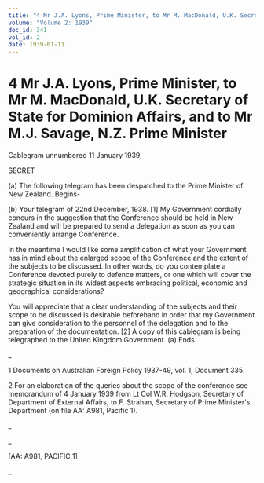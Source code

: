 ```yaml
---
title: "4 Mr J.A. Lyons, Prime Minister, to Mr M. MacDonald, U.K. Secretary of State for Dominion Affairs, and to Mr M.J. Savage, N.Z. Prime Minister"
volume: "Volume 2: 1939"
doc_id: 341
vol_id: 2
date: 1939-01-11
---
```


# 4 Mr J.A. Lyons, Prime Minister, to Mr M. MacDonald, U.K. Secretary of State for Dominion Affairs, and to Mr M.J. Savage, N.Z. Prime Minister

Cablegram unnumbered 11 January 1939,

SECRET

(a) The following telegram has been despatched to the Prime Minister of New Zealand. Begins-

(b) Your telegram of 22nd December, 1938. [1] My Government cordially concurs in the suggestion that the Conference should be held in New Zealand and will be prepared to send a delegation as soon as you can conveniently arrange Conference.

In the meantime I would like some amplification of what your Government has in mind about the enlarged scope of the Conference and the extent of the subjects to be discussed. In other words, do you contemplate a Conference devoted purely to defence matters, or one which will cover the strategic situation in its widest aspects embracing political, economic and geographical considerations?

You will appreciate that a clear understanding of the subjects and their scope to be discussed is desirable beforehand in order that my Government can give consideration to the personnel of the delegation and to the preparation of the documentation. [2] A copy of this cablegram is being telegraphed to the United Kingdom Government. (a) Ends.

_

1 Documents on Australian Foreign Policy 1937-49, vol. 1, Document 335.

2 For an elaboration of the queries about the scope of the conference see memorandum of 4 January 1939 from Lt Col W.R. Hodgson, Secretary of Department of External Affairs, to F. Strahan, Secretary of Prime Minister's Department (on file AA: A981, Pacific 1).

_

_

[AA: A981, PACIFIC 1] 

_
